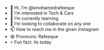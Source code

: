 - 👋 Hi, I’m @kmohamedrafeeque
- 👀 I’m interested in Tech & Cars
- 🌱 I’m currently learning 
- 💞️ I’m looking to collaborate on any one 
- 📫 How to reach me  in the given Instagram 
- 😄 Pronouns: Rafeeque 
- ⚡ Fun fact:  its today

<!---
kmohamedrafeeque/kmohamedrafeeque is a ✨ special ✨ repository because its `README.md` (this file) appears on your GitHub profile.
You can click the Preview link to take a look at your changes.
--->
